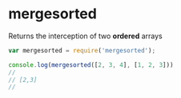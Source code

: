 # mergesorted

Returns the interception of two **ordered** arrays

``` js
var mergesorted = require('mergesorted');

console.log(mergesorted([2, 3, 4], [1, 2, 3]))
//
// [2,3]
//
```

